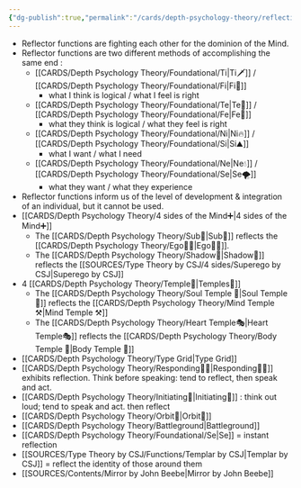 ```yaml
---
{"dg-publish":true,"permalink":"/cards/depth-psychology-theory/reflection/","created":"2022-12-13T22:16:55.861+01:00","updated":"2023-05-03T15:56:00.293+02:00"}
---
```



- Reflector functions are fighting each other for the dominion of the Mind. 
- Reflector functions are two different methods of accomplishing the same end : 
	- [[CARDS/Depth Psychology Theory/Foundational/Ti\|Ti🗡️]] / [[CARDS/Depth Psychology Theory/Foundational/Fi\|Fi🧭]] 
		- what I think is logical / what I feel is right 
	- [[CARDS/Depth Psychology Theory/Foundational/Te\|Te🏹]] / [[CARDS/Depth Psychology Theory/Foundational/Fe\|Fe💉]] 
		- what they think is logical / what they feel is right 
	- [[CARDS/Depth Psychology Theory/Foundational/Ni\|Ni🔥]] / [[CARDS/Depth Psychology Theory/Foundational/Si\|Si⛰️]] 
		- what I want / what I need 
	- [[CARDS/Depth Psychology Theory/Foundational/Ne\|Ne💧]] / [[CARDS/Depth Psychology Theory/Foundational/Se\|Se🌪️]] 
		- what they want / what they experience 
- Reflector functions inform us of the level of development  & integration of an individual, but it cannot be used. 
- [[CARDS/Depth Psychology Theory/4 sides of the Mind➕\|4 sides of the Mind➕]]
	- The [[CARDS/Depth Psychology Theory/Sub🤸\|Sub🤸]] reflects the [[CARDS/Depth Psychology Theory/Ego🙋‍♂️\|Ego🙋‍♂️]].
	- The [[CARDS/Depth Psychology Theory/Shadow👤\|Shadow👤]] reflects the [[SOURCES/Type Theory by CSJ/4 sides/Superego by CSJ\|Superego by CSJ]]
- 4 [[CARDS/Depth Psychology Theory/Temple🙏\|Temples🙏]] 
	- The [[CARDS/Depth Psychology Theory/Soul Temple 👥\|Soul Temple 👥]] reflects the [[CARDS/Depth Psychology Theory/Mind Temple ⚒️\|Mind Temple ⚒️]]
	- The [[CARDS/Depth Psychology Theory/Heart Temple🎭\|Heart Temple🎭]] reflects the [[CARDS/Depth Psychology Theory/Body Temple 🌳\|Body Temple 🌳]]
- [[CARDS/Depth Psychology Theory/Type Grid\|Type Grid]] 
- [[CARDS/Depth Psychology Theory/Responding🧘‍♂️\|Responding🧘‍♂️]] exhibits reflection. Think before speaking: tend to reflect, then speak and act. 
- [[CARDS/Depth Psychology Theory/Initiating👋\|Initiating👋]] : think out loud; tend to speak and act. then reflect
- [[CARDS/Depth Psychology Theory/Orbit🔄\|Orbit🔄]] 
- [[CARDS/Depth Psychology Theory/Battleground\|Battleground]] 
- [[CARDS/Depth Psychology Theory/Foundational/Se\|Se]] = instant reflection 
- [[SOURCES/Type Theory by CSJ/Functions/Templar by CSJ\|Templar by CSJ]] = reflect the identity of those around them 
- [[SOURCES/Contents/Mirror by John Beebe\|Mirror by John Beebe]]